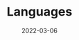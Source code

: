 ---
title: "Languages"
date: 2022-03-06
layout: "languages"
slug: "languages"
menu:
    main:
        weight: 7
        params: 
            icon: archives
---